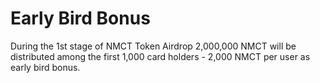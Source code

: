 # Early Bird Bonus

During the 1st stage of NMCT Token Airdrop 2,000,000 NMCT will be distributed among the first 1,000 card holders - 2,000 NMCT per user as early bird bonus.

